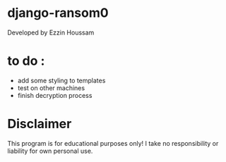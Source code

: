 # django-ransom0
Developed by Ezzin Houssam
# to do :
- add some styling to templates
- test on other machines
- finish decryption process
# Disclaimer
This program is for educational purposes only! I take no responsibility or liability for own personal use.

